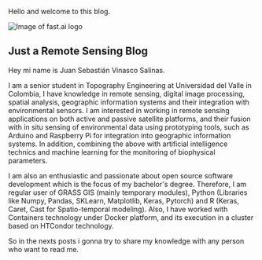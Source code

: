 Hello and welcome to this blog. 

![Image of fast.ai logo](images/Selección_015.png)

## Just a Remote Sensing Blog


Hey mi name is Juan Sebastián Vinasco Salinas.

I am a senior student in Topography Engineering at Universidad del Valle in Colombia,
I have knowledge in remote sensing, digital image processing, spatial analysis,
geographic information systems and their integration with environmental sensors. I am
interested in working in remote sensing applications on both active and passive satellite
platforms, and their fusion with in situ sensing of environmental data using prototyping
tools, such as Arduino and Raspberry Pi for integration into geographic information
systems. In addition, combining the above with artificial intelligence technics and
machine learning for the monitoring of biophysical parameters.

I am also an enthusiastic and passionate about open source software development which
is the focus of my bachelor's degree. Therefore, I am regular user of GRASS GIS (mainly
temporary modules), Python (Libraries like Numpy, Pandas, SKLearn, Matplotlib, Keras,
Pytorch) and R (Keras, Caret, Cast for Spatio-temporal modeling). Also, I have worked
with Containers technology under Docker platform, and its execution in a cluster based
on HTCondor technology.

So in the nexts posts i gonna try to share my knowledge with any person who want to read me.
